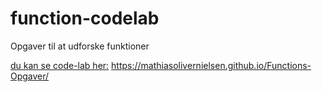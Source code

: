 # function-codelab
Opgaver til at udforske funktioner

[du kan se code-lab her:]( https://bo-nicolaisen.github.io/function-codelab/)
https://mathiasolivernielsen.github.io/Functions-Opgaver/


